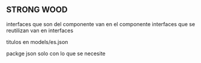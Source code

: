 ## STRONG WOOD

interfaces que son del componente van en el componente
interfaces que se reutilizan van en interfaces

titulos en models/es.json

packge json solo con lo que se necesite 